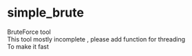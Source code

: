 # simple_brute
BruteForce tool
<br>
This tool mostly incomplete , please add function for threading
<br>
To make it fast
